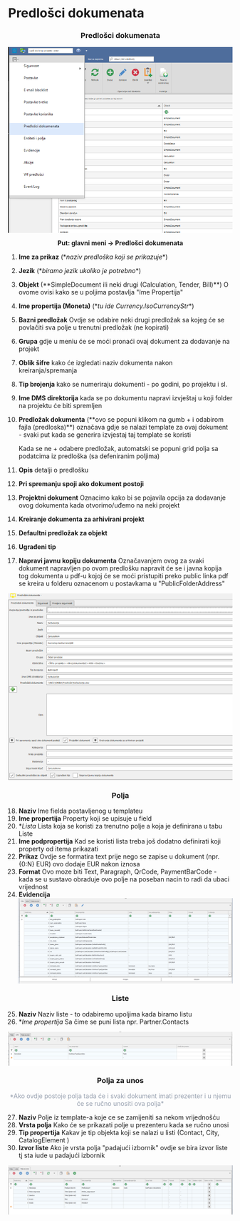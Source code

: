 # Predlošci dokumenata


### <p align=center>**Predlošci dokumenata**  

<img src="./images/predlosciMeni.png"
    alt="Predlošci dokumenata"
    style="display: block;
            margin-left: auto;
            margin-right: auto;" 
/>
**<p align=center>Put: glavni meni -> Predlošci dokumenata**  


1. **Ime za prikaz** (\**naziv predloška koji se prikazuje**)
2. **Jezik** (\**biramo jezik ukoliko je potrebno**) 
3. **Objekt** (\**SimpleDocument ili neki drugi (Calculation, Tender, Bill)**) 
    O ovome ovisi kako se u poljima postavlja "Ime Propertija" 
4. **Ime propertija (Moneta)** (\**tu ide Currency.IsoCurrencyStr**) 
5. **Bazni predložak** 
    Ovdje se odabire neki drugi predložak sa kojeg će se povlačiti sva polje u trenutni predložak (ne kopirati) 
6. **Grupa** 
    gdje u meniu će se moći pronaći ovaj dokument za dodavanje na projekt
7. **Oblik šifre**
    kako će izgledati naziv dokumenta nakon kreiranja/spremanja
8. **Tip brojenja** 
    kako se numeriraju dokumenti - po godini, po projektu i sl.
9. **Ime DMS direktorija**
    kada se po dokumentu napravi izvještaj u koji folder na projektu će biti spremljen
10. **Predložak dokumenta** (\**ovo se popuni klikom na gumb + i odabirom fajla (predloska)**) 
    označava gdje se nalazi template za ovaj dokument - svaki put kada se generira izvjestaj taj template se koristi

    Kada se ne + odabere predložak, automatski se popuni grid polja sa podatcima iz predloška (sa defeniranim poljima)
11. **Opis** 
    detalji o predlošku
12. **Pri spremanju spoji ako dokument postoji** 

13. **Projektni dokument** 
    Oznacimo kako bi se pojavila opcija za dodavanje ovog dokumenta kada otvorimo/uđemo na neki projekt
14. **Kreiranje dokumenta za arhivirani projekt** 
15. **Defaultni predložak za objekt** 
16. **Ugrađeni tip** 
17. **Napravi javnu kopiju dokumenta** 
    Označavanjem ovog za svaki dokument napravljen po ovom predlošku napravit će se i javna kopija tog dokumenta u pdf-u kojoj će se moći pristupiti preko public linka
    pdf se kreira u folderu oznacenom u postavkama u "PublicFolderAddress"


<img src="./images/predlosciPrezenterTop.png"
    alt="Predložak dokumenta"
    style="display: block;
            margin-left: auto;
            margin-right: auto;" 
/>


### <p align=center>**Polja</p>**

18. **Naziv**
    Ime fielda postavljenog u templateu
19. **Ime propertija**
    Property koji se upisuje u field
20. **Lista*
    Lista koja se koristi za trenutno polje a koja je definirana u tabu Liste
21. **Ime podpropertija**
    Kad se koristi lista treba još dodatno definirati koji property od itema prikazati
22. **Prikaz**
    Ovdje se formatira text prije nego se zapise u dokument (npr. {0:N} EUR) ovo dodaje EUR nakon iznosa
23. **Format**
    Ovo moze biti Text, Paragraph, QrCode, PaymentBarCode - kada se u sustavo obraduje ovo polje na poseban nacin to radi da ubaci vrijednost 
24. **Evidencija**
<img src="./images/predlosciPrezenterBottom.png"
    alt="Polja"
    style="display: block;
            margin-left: auto;
            margin-right: auto;" 
/>

### <p align=center>**Liste</p>**

25. **Naziv**
    Naziv liste - to odabiremo  upoljima kada biramo listu 
26. **Ime propertija*
    Sa čime se puni lista npr.  Partner.Contacts

<img src="./images/predlosciPrezenterBottomListe.png"
    alt="Polja"
    style="display: block;
            margin-left: auto;
            margin-right: auto;" 
/>


### <p align=center>**Polja za unos</p>**
<p align=center><span style="color: #97a0af">*Ako ovdje postoje polja tada će i svaki dokument imati prezenter i u njemu će se ručno unositi ova polja*</span></p>

27. **Naziv**
    Polje iz template-a koje ce se zamijeniti sa nekom vrijednošću
28. **Vrsta polja**
    Kako će se prikazati polje u prezenteru kada se ručno unosi
29. **Tip propertija**
    Kakav je tip objekta koji se nalazi u listi (Contact, City, CatalogElement )
30. **Izvor liste**
    Ako je vrsta polja  "padajući izbornik" ovdje se bira izvor liste tj sta iude u padajući izbornik

<img src="./images/predlosciPrezenterBottomUnos.png"
    alt="Polja"
    style="display: block;
            margin-left: auto;
            margin-right: auto;" 
/>